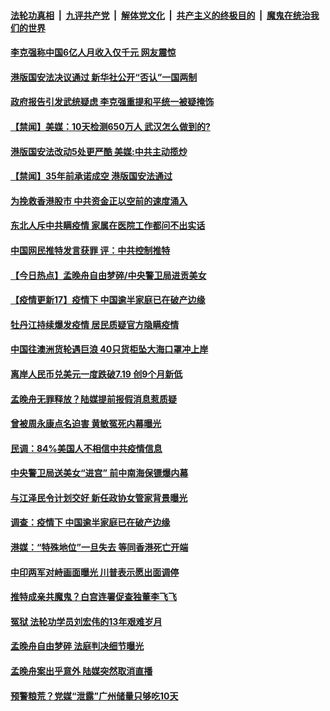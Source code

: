 ####  [法轮功真相](../../../../basic/blob/master/README.md?t=05290701) &nbsp;|&nbsp; [九评共产党](../../../../9ping.md/blob/master/README.md?t=05290701) &nbsp;|&nbsp; [解体党文化](../../../../jtdwh.md/blob/master/README.md?t=05290701)  &nbsp;|&nbsp; [共产主义的终极目的](../../../../gczydzjmd.md/blob/master/README.md?t=05290701) &nbsp;|&nbsp; [魔鬼在统治我们的世界](../../../../mgztzwmdsj.md/blob/master/README.md?t=05290701) 

#### [李克强称中国6亿人月收入仅千元 网友震惊](../pages/prog204/a102858264.md?t=05290701) 

#### [港版国安法决议通过 新华社公开“否认”一国两制](../pages/prog204/a102858347.md?t=05290701) 

#### [政府报告引发武统疑虑 李克强重提和平统一被疑掩饰](../pages/prog204/a102858334.md?t=05290701) 

#### [【禁闻】美媒：10天检测650万人 武汉怎么做到的?](../pages/prog204/a102858389.md?t=05290701) 

#### [港版国安法改动5处更严酷 美媒:中共主动揽炒](../pages/prog204/a102858353.md?t=05290701) 

#### [【禁闻】35年前承诺成空 港版国安法通过](../pages/prog204/a102858277.md?t=05290701) 


#### [为挽救香港股市 中共资金正以空前的速度涌入](../pages/prog204/a102858180.md?t=05290701) 

#### [东北人斥中共瞒疫情 家属在医院工作都问不出实话](../pages/prog204/a102857393.md?t=05290701) 

#### [中国网民推特发言获罪 评：中共控制推特](../pages/prog204/a102857974.md?t=05290701) 

#### [【今日热点】孟晚舟自由梦碎/中央警卫局进贡美女](../pages/prog204/a102857947.md?t=05290701) 

#### [【疫情更新17】疫情下 中国逾半家庭已在破产边缘](../pages/prog204/a102855105.md?t=05290701) 

#### [牡丹江持续爆发疫情 居民质疑官方隐瞒疫情](../pages/prog204/a102857921.md?t=05290701) 

#### [中国往澳洲货轮遇巨浪 40只货柜坠大海口罩冲上岸](../pages/prog204/a102857885.md?t=05290701) 

#### [离岸人民币兑美元一度跌破7.19 创9个月新低](../pages/prog204/a102857886.md?t=05290701) 

#### [孟晚舟无罪释放？陆媒提前报假消息惹质疑](../pages/prog204/a102857862.md?t=05290701) 

#### [曾被周永康点名迫害 黄敏冤死内幕曝光](../pages/prog204/a102857867.md?t=05290701) 

#### [民调：84%美国人不相信中共疫情信息](../pages/prog204/a102857803.md?t=05290701) 

#### [中央警卫局送美女“进宫” 前中南海保镖爆内幕](../pages/prog204/a102857758.md?t=05290701) 

#### [与江泽民令计划交好 新任政协女管家背景曝光](../pages/prog204/a102857716.md?t=05290701) 

#### [调查：疫情下 中国逾半家庭已在破产边缘](../pages/prog204/a102857677.md?t=05290701) 

#### [港媒：“特殊地位”一旦失去 等同香港死亡开端](../pages/prog204/a102857657.md?t=05290701) 

#### [中印两军对峙画面曝光 川普表示愿出面调停](../pages/prog204/a102857632.md?t=05290701) 

#### [推特成亲共魔鬼？白宫连署促查独董李飞飞](../pages/prog204/a102857609.md?t=05290701) 

#### [冤狱 法轮功学员刘宏伟的13年艰难岁月](../pages/prog204/a102857566.md?t=05290701) 

#### [孟晚舟自由梦碎 法庭判决细节曝光](../pages/prog204/a102857571.md?t=05290701) 

#### [孟晚舟案出乎意外 陆媒突然取消直播](../pages/prog204/a102857563.md?t=05290701) 


#### [预警粮荒？党媒“泄露”广州储量只够吃10天](../pages/prog204/a102857303.md?t=05290701) 

